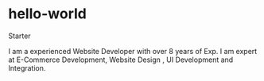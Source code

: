 # hello-world
Starter


I am a experienced Website Developer with over 8 years of Exp. I am expert at E-Commerce Development, Website Design , UI Development and Integration. 

